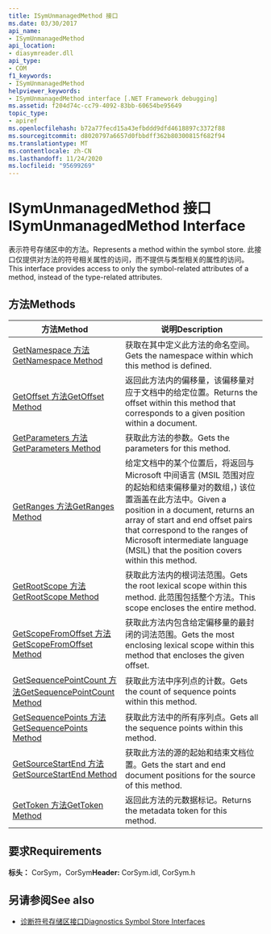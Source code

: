 ```yaml
---
title: ISymUnmanagedMethod 接口
ms.date: 03/30/2017
api_name:
- ISymUnmanagedMethod
api_location:
- diasymreader.dll
api_type:
- COM
f1_keywords:
- ISymUnmanagedMethod
helpviewer_keywords:
- ISymUnmanagedMethod interface [.NET Framework debugging]
ms.assetid: f204d74c-cc79-4092-83bb-60654be95649
topic_type:
- apiref
ms.openlocfilehash: b72a77fecd15a43efbddd9dfd4618897c3372f88
ms.sourcegitcommit: d8020797a6657d0fbbdff362b80300815f682f94
ms.translationtype: MT
ms.contentlocale: zh-CN
ms.lasthandoff: 11/24/2020
ms.locfileid: "95699269"
---
```

# <a name="isymunmanagedmethod-interface"></a><span data-ttu-id="17547-102">ISymUnmanagedMethod 接口</span><span class="sxs-lookup"><span data-stu-id="17547-102">ISymUnmanagedMethod Interface</span></span>

<span data-ttu-id="17547-103">表示符号存储区中的方法。</span><span class="sxs-lookup"><span data-stu-id="17547-103">Represents a method within the symbol store.</span></span> <span data-ttu-id="17547-104">此接口仅提供对方法的符号相关属性的访问，而不提供与类型相关的属性的访问。</span><span class="sxs-lookup"><span data-stu-id="17547-104">This interface provides access to only the symbol-related attributes of a method, instead of the type-related attributes.</span></span>  
  
## <a name="methods"></a><span data-ttu-id="17547-105">方法</span><span class="sxs-lookup"><span data-stu-id="17547-105">Methods</span></span>  
  
|<span data-ttu-id="17547-106">方法</span><span class="sxs-lookup"><span data-stu-id="17547-106">Method</span></span>|<span data-ttu-id="17547-107">说明</span><span class="sxs-lookup"><span data-stu-id="17547-107">Description</span></span>|  
|------------|-----------------|  
|[<span data-ttu-id="17547-108">GetNamespace 方法</span><span class="sxs-lookup"><span data-stu-id="17547-108">GetNamespace Method</span></span>](isymunmanagedmethod-getnamespace-method.md)|<span data-ttu-id="17547-109">获取在其中定义此方法的命名空间。</span><span class="sxs-lookup"><span data-stu-id="17547-109">Gets the namespace within which this method is defined.</span></span>|  
|[<span data-ttu-id="17547-110">GetOffset 方法</span><span class="sxs-lookup"><span data-stu-id="17547-110">GetOffset Method</span></span>](isymunmanagedmethod-getoffset-method.md)|<span data-ttu-id="17547-111">返回此方法内的偏移量，该偏移量对应于文档中的给定位置。</span><span class="sxs-lookup"><span data-stu-id="17547-111">Returns the offset within this method that corresponds to a given position within a document.</span></span>|  
|[<span data-ttu-id="17547-112">GetParameters 方法</span><span class="sxs-lookup"><span data-stu-id="17547-112">GetParameters Method</span></span>](isymunmanagedmethod-getparameters-method.md)|<span data-ttu-id="17547-113">获取此方法的参数。</span><span class="sxs-lookup"><span data-stu-id="17547-113">Gets the parameters for this method.</span></span>|  
|[<span data-ttu-id="17547-114">GetRanges 方法</span><span class="sxs-lookup"><span data-stu-id="17547-114">GetRanges Method</span></span>](isymunmanagedmethod-getranges-method.md)|<span data-ttu-id="17547-115">给定文档中的某个位置后，将返回与 Microsoft 中间语言 (MSIL 范围对应的起始和结束偏移量对的数组，) 该位置涵盖在此方法中。</span><span class="sxs-lookup"><span data-stu-id="17547-115">Given a position in a document, returns an array of start and end offset pairs that correspond to the ranges of Microsoft intermediate language (MSIL) that the position covers within this method.</span></span>|  
|[<span data-ttu-id="17547-116">GetRootScope 方法</span><span class="sxs-lookup"><span data-stu-id="17547-116">GetRootScope Method</span></span>](isymunmanagedmethod-getrootscope-method.md)|<span data-ttu-id="17547-117">获取此方法内的根词法范围。</span><span class="sxs-lookup"><span data-stu-id="17547-117">Gets the root lexical scope within this method.</span></span> <span data-ttu-id="17547-118">此范围包括整个方法。</span><span class="sxs-lookup"><span data-stu-id="17547-118">This scope encloses the entire method.</span></span>|  
|[<span data-ttu-id="17547-119">GetScopeFromOffset 方法</span><span class="sxs-lookup"><span data-stu-id="17547-119">GetScopeFromOffset Method</span></span>](isymunmanagedmethod-getscopefromoffset-method.md)|<span data-ttu-id="17547-120">获取此方法内包含给定偏移量的最封闭的词法范围。</span><span class="sxs-lookup"><span data-stu-id="17547-120">Gets the most enclosing lexical scope within this method that encloses the given offset.</span></span>|  
|[<span data-ttu-id="17547-121">GetSequencePointCount 方法</span><span class="sxs-lookup"><span data-stu-id="17547-121">GetSequencePointCount Method</span></span>](isymunmanagedmethod-getsequencepointcount-method.md)|<span data-ttu-id="17547-122">获取此方法中序列点的计数。</span><span class="sxs-lookup"><span data-stu-id="17547-122">Gets the count of sequence points within this method.</span></span>|  
|[<span data-ttu-id="17547-123">GetSequencePoints 方法</span><span class="sxs-lookup"><span data-stu-id="17547-123">GetSequencePoints Method</span></span>](isymunmanagedmethod-getsequencepoints-method.md)|<span data-ttu-id="17547-124">获取此方法中的所有序列点。</span><span class="sxs-lookup"><span data-stu-id="17547-124">Gets all the sequence points within this method.</span></span>|  
|[<span data-ttu-id="17547-125">GetSourceStartEnd 方法</span><span class="sxs-lookup"><span data-stu-id="17547-125">GetSourceStartEnd Method</span></span>](isymunmanagedmethod-getsourcestartend-method.md)|<span data-ttu-id="17547-126">获取此方法的源的起始和结束文档位置。</span><span class="sxs-lookup"><span data-stu-id="17547-126">Gets the start and end document positions for the source of this method.</span></span>|  
|[<span data-ttu-id="17547-127">GetToken 方法</span><span class="sxs-lookup"><span data-stu-id="17547-127">GetToken Method</span></span>](isymunmanagedmethod-gettoken-method.md)|<span data-ttu-id="17547-128">返回此方法的元数据标记。</span><span class="sxs-lookup"><span data-stu-id="17547-128">Returns the metadata token for this method.</span></span>|  
  
## <a name="requirements"></a><span data-ttu-id="17547-129">要求</span><span class="sxs-lookup"><span data-stu-id="17547-129">Requirements</span></span>  

 <span data-ttu-id="17547-130">**标头：** CorSym，CorSym</span><span class="sxs-lookup"><span data-stu-id="17547-130">**Header:** CorSym.idl, CorSym.h</span></span>  
  
## <a name="see-also"></a><span data-ttu-id="17547-131">另请参阅</span><span class="sxs-lookup"><span data-stu-id="17547-131">See also</span></span>

- [<span data-ttu-id="17547-132">诊断符号存储区接口</span><span class="sxs-lookup"><span data-stu-id="17547-132">Diagnostics Symbol Store Interfaces</span></span>](diagnostics-symbol-store-interfaces.md)
